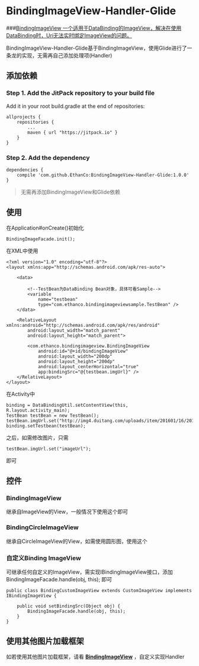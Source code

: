 # BindingImageView-Handler-Glide #

###[BindingImageView 一个适用于DataBinding的ImageView，解决在使用DataBinding时，Uri无法实时绑定ImageView的问题。](https://github.com/EthanCo/BindingImageView)  

BindingImageView-Handler-Glide基于BindingImageView，使用Glide进行了一条龙的实现，无需再自己添加处理项(Handler)

## 添加依赖 ##

### Step 1. Add the JitPack repository to your build file ###

Add it in your root build.gradle at the end of repositories:  

	allprojects {
		repositories {
		    ...
		    maven { url "https://jitpack.io" }
		}
	}

### Step 2. Add the dependency ###

	dependencies {
	    compile 'com.github.EthanCo:BindingImageView-Handler-Glide:1.0.0'
	}

> 无需再添加BindingImageView和Glide依赖


## 使用 ##

在Application#onCreate()初始化  

	BindingImageFacade.init();  

在XML中使用

	<?xml version="1.0" encoding="utf-8"?>
	<layout xmlns:app="http://schemas.android.com/apk/res-auto">
	
	    <data>
	
			<!--TestBean为DataBinding Bean对象，具体可看Sample-->
	        <variable
	            name="testbean"
	            type="com.ethanco.bindingimageviewsample.TestBean" />
	    </data>
	
	    <RelativeLayout xmlns:android="http://schemas.android.com/apk/res/android"
	        android:layout_width="match_parent"
	        android:layout_height="match_parent">
	
	        <com.ethanco.bindingimageview.BindingImageView
	            android:id="@+id/bindingImageView"
	            android:layout_width="200dp"
	            android:layout_height="200dp"
	            android:layout_centerHorizontal="true"
	            app:bindingSrc="@{testbean.imgUrl}" />
	    </RelativeLayout>
	</layout>


在Activity中  

	binding = DataBindingUtil.setContentView(this, R.layout.activity_main);
	TestBean testBean = new TestBean();
    testBean.imgUrl.set("http://img4.duitang.com/uploads/item/201601/16/20160116115247_cAvau.thumb.224_0.jpeg");
    binding.setTestbean(testBean);

之后，如需修改图片，只需

	testBean.imgUrl.set("imageUrl");

即可  


## 控件 ##

### BindingImageView ###

继承自ImageView的View，一般情况下使用这个即可

### BindingCircleImageView ###

继承自CircleImageView的View，如需使用圆形图，使用这个  

### 自定义Binding ImageView ###

可继承任何自定义的ImageView，需实现IBindingImageView接口，添加  BindingImageFacade.handle(obj, this); 即可

	public class BindingCustomImageView extends CustomImageView implements IBindingImageView {

	    public void setBindingSrc(Object obj) {
	        BindingImageFacade.handle(obj, this);
	    }
	}  


## 使用其他图片加载框架 ##
如若使用其他图片加载框架，请看 **[BindingImageView](https://github.com/EthanCo/BindingImageView)** ，自定义实现Handler

